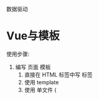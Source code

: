数据驱动

# Vue与模板

使用步骤:

1. 编写 页面 模板 
   1. 直接在 HTML 标签中写 标签
   2. 使用 template
   3. 使用 单文件 ( <template /> )
2. 创建 Vue 的实例
   1. 在 Vue 的构造函数中提供: data, methods, computed, watcher, props, ...
3. 将 Vue 挂载到 页面中 ( mount )

# 数据驱动模型

Vue 的执行流程
1. 获得模板：模板中有“字符串变量”
2. 利用Vue 构造函数中所提供的数据来“字符串变量”，得到可以在页面中显示的标签
3. 根据字符串变量替换数据

Vue 利用 我们提供的数据 和 页面中 模板 生成了 一个新的 HTML 标签 ( node 元素 ),
替换到了 页面中 放置模板的位置.

如何实现

# 简单的模板渲染

# 虚拟DOM

目标：

1. 怎么将真正的 DOM 转换为 虚拟 DOM
2. 怎么将虚拟 DOM 转换为 真正的 DOM

深拷贝类似

day2

# 函数柯里化

参考资料:

- [函数式编程](https://llh911001.gitbooks.io/mostly-adequate-guide-chinese/content/)
- [维基百科](https://zh.wikipedia.org/wiki/%E6%9F%AF%E9%87%8C%E5%8C%96)

概念:

1. 柯里化： 一个函数原本有多个参数，只传入一个参数，生成**一个**新函数，有新函数接收剩下来的参数来运行得到的结构.
2. 偏函数： 一个函数原本有多个参数，只传入一部分参数，生成**一个**新函数，由新函数接收剩下的参数来运行得到结构.
3. 高阶函数：一个函数参数是一个函数，该函数对参数这个函数进行加工，得到一个函数，这加工用的函数就是高阶函数.

为什么使用柯里化？为了性能，使用柯里化可以缓存一部分能力

使用两个案例来说明:

1. 判断元素
2. 虚拟DOM 的render方法

1. 判断元素： 

Vue本质 上是使用 HTML 的字符串作为模板的，将字符串的 模板 转换为 AST, 在转换为 VNode.

- 模板 -> AST
- AST -> VNode
- Vnode -> DOM

哪一个阶段最消耗性能？

最消耗性能的是字符串解析( 模板 -> AST )

例子：let s = "1 + 2 * ( 3 + 4 ( 5 + 6 ))"
写一个程序，解析这个表达式，得到结果 ( 一般化 )
我们一般会将这个表达式转换为 "波兰式" 表达式，然后使用栈结构来运算

在 Vue 中每一个标签可以是真正的HTML标签, 也可以是自定义组件，如何区分？

在 Vue 源代码中其实将所有可用的 HTML 标签已经存起来了.

假设这里是考虑几个标签：

````js
let tags = 'div,p,a,img,ul,li'.split(',');
````
需要一个函数，判断一个标签名是否为 内置的 标签

````js
function isHTMLTag(tagName) {
    tagName = tagName.toLowerCase();
    return tags.includes(tagName)
}
````

模板是任意编写的，可以写的很简单, 也可以到很复杂，includes 内部也是要循环的

如果 6 中内置标签，而模板中有 10 个标签需要判断，那么就需要执行 60 次循环· 

2. 虚拟DOM 的 render 方法

vue 项目 *模板 转换为 抽象语法* 需要执行几次？？？

- 页面一开始加载需要渲染
- 每一个属性（ 响应式 ）数据在发生变化的时候 要渲染
- watch computed 等等

d1中06的代码 每一次渲染的时候，模板，模板就会被解析一次（简化的解析方法）

render 的作用是将虚拟DOM 转换为 真正的 DOM 加到页面中

- 虚拟 DOM 可以降级理解为AST
- 一个项目运行的时候 模板是不会变的，就表示AST是不会变的 

可以将代码进行优化，将虚拟 DOM 缓存起来，生成一个函数，函数只需要传入数据 就可以得到一个真正的DOM

# 响应式原理

- 我们在使用 Vue 时候，赋值属性获得属性都是直接使用的 Vue 实例
- 我们在设计属性值的时候，页面的数据更新

````js
Object.defineProoerty(对象,属性名,{
   configurable: false, // 是否可配置
   writable: false, // 是否可写入 // 此属性不能与set 和 get 同时存在
   enumerable: false, // 是否可枚举
   get() {},
   set() {} 
})
````
````js
function defineReactive(target,key,value,enumerable) {
   // 函数内部是一个局部作用域,value就在函数内使用的变量 ( 闭包 )
   Object.defineProperty(target,key,{
      configurable: true,
      enumberable,
      get() {
         console.log(`读取o的 ${key} 属性`)
         return value
      },
      set(newVal) {
         console.log(`设置${key}新值为:${newVal}`)
         value = newVal
      }
   })
}
````
处理多级问题
````js
let o = {
   list: [
      {}
   ],
   a: [
      {}
   ],
   b: {}
}
````
递归处理多级


对于对象可以使用 递归来响应式化, 但是数组也需要响应式化

- push
- pop
- shift
- unshift
- resever
- sort
- splice

要做那些处理?

1. 在改变数组的数据时候,发出通知
   - Vue2 中的缺陷, 数组发生变化, 设置length无法通知 (Vue3 使用ES6中 Proxy语法 解决了这个问题)
2. 加入的元素也应该变成响应式的

技巧: 如果函数已经定义, 但是需要扩展功能,一般的处理办法:

1. 使用一个临时的函数名存储函数
2. 重新定义原来的函数
3. 定义扩展的功能
4. 调用临时的那个函数 

扩展数组的push 和 pop 如何处理?

- 直接修改 prototype **不行**
- 修改要进行响应式化的数组的原型 (__proto__)

已经将对象改成响应式的，但是如果直接给对象赋值，赋值另一个对象，那么就不是响应式的了，怎么办？
需要在set中做响应式处理


// 继承关系: arr -> Array.prototype -> Object.prototype -> ...
// 继承关系: arr -> 改写的方法 -> Array.prototype -> Object.prototype -> ...


# 发布订阅模式

- 代理方法 (app.name,app._data.name)
- 事件模型 (node: event模块)
- vue 中的 Observer 与 Watcher 和 Dep

代理方法,就是要将 app._data 中的成员 给 映射到app上

由于需要在更新的时候,更新页面的内容
所以 app._data访问的成员 与 app访问的成员应该是同一个成员

由于 app._data 已经是响应式的对象,所以只需要让app访问的成员去访问 app._data的对应的成员就可以了.

例如:
````js
app.name 转换为 app._data.name
app.xxx 转换为 app._data.xxx
````

引入了一个函数proxy(target,src,prop), 将target的操作 映射到 src.prop上
这里是因为当时没有`Proxy`语法(ES6)

之前处理的reactive方法有许多缺点，数据中属性名不能重复，需要新的方法来处理

提供一个 Observer 的方法，在方法中对 属性进行处理
可以将这个方法封发到initData方法中


## 解释代理
````js
app._data.name
/*
   vue 设计，不希望访问 _ 开头的数据
   vue 中有一个潜规则：
   _开头的数据是私有数据
   $ 开头的是只读数据
*/ 
app.name 
// 将 对 _data.xxx 的访问 交给了实例

// 重点：访问 app 的 xxx 就是在访问 app._data.xxx
````
假设：
````js
var o1 = {name: '张三'}
Object.defineProperty(o2,'name',{
   configurable: true,
   enumerable: true,
   get() {
      return o1.name
   }
})
````
访问的 app 的 xxx 就是在访问 app._data.xxx

````js
Object.defineProperty(app,'name',{
   configurable: true,
   enumerable: true,
   get() {
      return app_data.name
   },
   set(newVal) {
      app._data.name = newVal
   }
})
````

将属性的操作转换为参数
````js
function proxy(app,key) {
   Object.defineProperty(app,key,{
      configurable: true,
      enumerable: true,
      get() {
         return app._data[key]
      },
      set(newVal) {
         app._data[key] = newVal
      }
   })
}
````
问题：

在vue中不仅仅是只有data属性，properties 等等
````js
function proxy(app,prop,key) {
   Object.defineProperty(app,key,{
      configurable: true,
      enumerable: true,
      get() {
         return app[prop][key]
      },
      set(newVal) {
         app[prop][key] = newVal
      }
   })
}
// 如果将_data的成员映射到 实例上
proxy(实例,'_data',属性名)
// 如果要将_properties 的成员映射到实例上
proxy(实例,'_data',属性名)
````

# 发布订阅模式

目标：解耦，让各模块之间没有紧密的联系

现在的处理办法是 属性在更新的时候 调用 mountComponent 方法.

问题：mountComponent更新的 是root根元素 ->当前虚拟DOM对应的页面DOM

在Vue中，整个的更新是按照组件为单位进行**判断**，已节点为单位进行更新.

- 如果代码中没有自定义组件，那么在比较算法的时候，会将全部的模板 对应的 虚拟 DOM 进行比较.
- 如果代码中含有自定义组件，那么在比较算法的时候，就会判断更新的是那一些组件中的属性，只会判断更新数据的组件，其他组件不会更新.

复杂的页面是有很多组件构成. 每一个属性要更新的都要调用更新方法?

**目标，如果修改了什么属性，就尽可能只更新这些属性对应的页面DOM**

这样就一定不能将更新的代码写死.

例子：预售可能一个东西没有现货，告诉老板，如果东西到了 就告诉我.

老板就是发布者
订阅什么东西作为中间媒介
我就是订阅者

使用代码的结构来描述：
1. 老板提供一个帐薄(数组)
2. 我可以根据需求订阅我的商品(老板要记录一下 谁 定了什么东西，数组中存了 某些东西)
3. 等待，可以做其他事情
4. 当货品来的时候，老板就查看 账簿，挨个的打电话(遍历数组，取出数组的元素来使用)

实际上就是事件模型

1. 有一个event对象
2. on,off,emit方法

实现事件模型

1. event 是一个全局对象
2. event.on('事件名',处理函数),订阅事件
   1. 移除所有
   2. 移除某一个类型的事件
   3. 移除某一个类型的某一个处理函数
3. 写别的代码
4. event.emit('事件名',参数), 先注册的事件处理函数就会一次调用

原因：

1. 描述发布订阅模式
2. 后面会使用到事件

发布订阅模式(形式不局限于函数，形式可以是对象等)：
1. 中间的**全局的容器**，用来**存储**可以被触发的东西(函数，对象)
2. 需要一个方法，可以往容器中**传入**东西(函数，对象)
3. 需要一个方法，可以将容器中的东西取出来**使用**(函数调用，对象的方法调用)

Vue 模型

页面中的变更(diff) 是以组件为单位

- 如果页面中只有一个组件 (Vue 实例)，不会有性能损失
- 但是如果页面中有多个组件 (多watcher的一种情况), 第一次会有 多个组件的 watcher 存入到全局watcher中.
   - 如果修改了局部的数据(例如其中一个组件的数据)
   - 表示只会对该组件进行 diff 算法, 也就是说只会重新生成该组件的 抽象语法树
   - 也就表示再次往全局存储的只有该组件的watcher
   - 页面更新的时候也就只需要更新一部分

# 改写 observe 函数

   缺陷：

   - 无法处理数组
   - 响应式无法在中间集成Watcher处理
   - 实现的reactive需要和实例紧紧的绑定在一起，分离(解耦)

## 问题

-- observe 还没有对单独的数组元素进行处理


# 引入 Warcher

问题：

- 模型(图)
- 关于 this 的问题


实现： 

分成两步：

1. 只考虑修改后的刷新(响应式)
2. 再考虑依赖收集(优化)

在Vue中提供一个构造函数Watcher
Watcher 会有一些方法：

- get() 用来进行**计算**或**执行**处理函数
- update() 公共的外部方法，改方法会触发内部的run方法
- run() 运行, 用来判断内部是使用异步运行还是同步运行等, 这个方法最终会调用内部的get方法
- cleanupDep() 简单理解为清楚队列

页面的渲染是上面get方法执行的

watcher实例有个属性vm,表示的就是 当前的vue实例

# 引入 Dep 对象

该对象提供 依赖收集 (depend)的功能,和派发更新(notify)的功能
